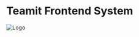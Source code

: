 # Teamit Frontend System
![Logo](https://user-images.githubusercontent.com/66928355/147665352-9ced468b-2eac-47f4-9f3e-bdae6ee1e6cb.jpg)
